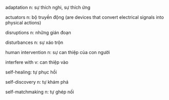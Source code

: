 adaptation n: sự thích nghi, sự thích ứng

actuators n: bộ truyền động (are devices that convert electrical signals into physical actions)

disruptions n: những gián đoạn

disturbances n: sự xáo trộn

human intervention n: sự can thiệp của con người

interfere with v: can thiệp vào 

self-healing: tự phục hồi

self-discovery n: tự khám phá

self-matchmaking n: tự ghép nối
